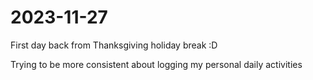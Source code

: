 # 2023-11-27

First day back from Thanksgiving holiday break :D

Trying to be more consistent about logging my personal daily activities
